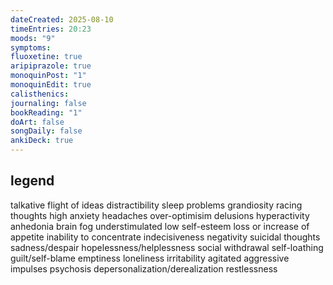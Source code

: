 ```yaml
---
dateCreated: 2025-08-10
timeEntries: 20:23
moods: "9"
symptoms: 
fluoxetine: true
aripiprazole: true
monoquinPost: "1"
monoquinEdit: true
calisthenics: 
journaling: false
bookReading: "1"
doArt: false
songDaily: false
ankiDeck: true
---
```

## legend
talkative
flight of ideas
distractibility
sleep problems
grandiosity
racing thoughts
high anxiety
headaches
over-optimisim
delusions
hyperactivity
anhedonia
brain fog
understimulated
low self-esteem
loss or increase of appetite
inability to concentrate
indecisiveness
negativity
suicidal thoughts
sadness/despair
hopelessness/helplessness
social withdrawal
self-loathing
guilt/self-blame
emptiness
loneliness
irritability
agitated
aggressive impulses
psychosis
depersonalization/derealization
restlessness